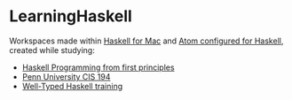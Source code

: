 # LearningHaskell
Workspaces made within [Haskell for Mac](http://haskellformac.com) and 
[Atom configured for Haskell](http://achernyak.me/universal-haskell-dev-enviornment), created while studying:

* [Haskell Programming from first principles](http://haskellbook.com) 
* [Penn University CIS 194](http://www.seas.upenn.edu/~cis194/lectures/01-intro.html) 
* [Well-Typed Haskell training](http://www.well-typed.com/services_training/) 
